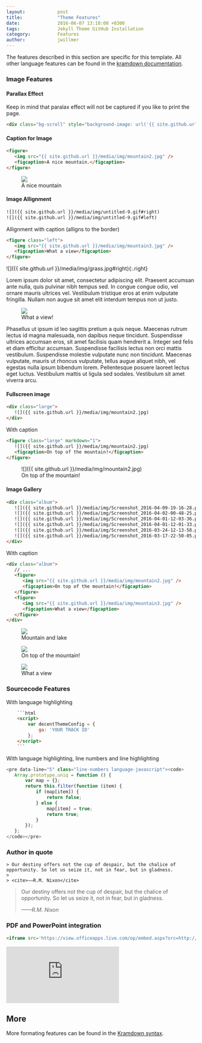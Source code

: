 ```yaml
---
layout:            post
title:             "Theme Features"
date:              2016-06-07 13:10:00 +0300
tags:              Jekyll Theme GitHub Installation 
category:          Features
author:            jwillmer
---
```

The features described in this section are specific for this template. All other language features can be found in the [kramdown documentation](http://kramdown.gettalong.org/syntax.html). 

### Image Features


#### Parallax Effect

Keep in mind that paralax effect will not be captured if you like to print the page.

```html
<div class="bg-scroll" style="background-image: url('{{ site.github.url }}/media/img/mountain1.jpg')"></div>
```

<div class="bg-scroll" style="background-image: url('{{ site.github.url }}/media/img/mountain1.jpg')"></div>


#### Caption for Image

```html
<figure>
   <img src="{{ site.github.url }}/media/img/mountain2.jpg" />
   <figcaption>A nice mountain.</figcaption>
</figure>
```

<figure>
<img src="{{ site.github.url }}/media/img/mountain2.jpg" />
<figcaption>A nice mountain</figcaption>
</figure>

#### Image Allignment

```html
![]({{ site.github.url }}/media/img/untitled-9.gif#right)
![]({{ site.github.url }}/media/img/untitled-9.gif#left)
```

Allignment with caption (alligns to the border)

```html
<figure class="left">
   <img src="{{ site.github.url }}/media/img/mountain3.jpg" />
   <figcaption>What a view</figcaption>
</figure>
```

![]({{ site.github.url }}/media/img/grass.jpg#right){:.right}

Lorem ipsum dolor sit amet, consectetur adipiscing elit. Praesent accumsan ante nulla, quis pulvinar nibh tempus sed. In congue congue odio, vel ornare mauris ultrices vel. Vestibulum tristique eros at enim vulputate fringilla. Nullam non augue sit amet elit interdum tempus non ut justo. 

<figure class="left">
<img src="{{ site.github.url }}/media/img/mountain3.jpg" />
<figcaption>What a view!</figcaption>
</figure>

Phasellus ut ipsum id leo sagittis pretium a quis neque. Maecenas rutrum lectus id magna malesuada, non dapibus neque tincidunt. Suspendisse ultrices accumsan eros, sit amet facilisis quam hendrerit a. Integer sed felis et diam efficitur accumsan. Suspendisse facilisis lectus non orci mattis vestibulum. Suspendisse molestie vulputate nunc non tincidunt. Maecenas vulputate, mauris ut rhoncus vulputate, tellus augue aliquet nibh, vel egestas nulla ipsum bibendum lorem. Pellentesque posuere laoreet lectus eget luctus. Vestibulum mattis ut ligula sed sodales. Vestibulum sit amet viverra arcu.


#### Fullscreen image

```html
<div class="large">
   ![]({{ site.github.url }}/media/img/mountain2.jpg)
</div>
```

With caption

```html
<figure class="large" markdown="1">   
   ![]({{ site.github.url }}/media/img/mountain2.jpg)
   <figcaption>On top of the mountain!</figcaption>
</figure>
```

<figure class="large" markdown="1">
   ![]({{ site.github.url }}/media/img/mountain2.jpg)
   <figcaption>On top of the mountain!</figcaption>
</figure>

#### Image Gallery

```html
<div class="album">
   ![]({{ site.github.url }}/media/img/Screenshot_2016-04-09-19-16-28.png)
   ![]({{ site.github.url }}/media/img/Screenshot_2016-04-02-00-48-25.png)
   ![]({{ site.github.url }}/media/img/Screenshot_2016-04-01-12-03-36.png)
   ![]({{ site.github.url }}/media/img/Screenshot_2016-04-01-12-01-33.png)
   ![]({{ site.github.url }}/media/img/Screenshot_2016-03-24-12-13-58.png)
   ![]({{ site.github.url }}/media/img/Screenshot_2016-03-17-22-50-05.png)
</div>
```

With caption

```html
<div class="album">
   // ...
   <figure>
      <img src="{{ site.github.url }}/media/img/mountain2.jpg" />
      <figcaption>On top of the mountain!</figcaption>
   </figure>
   <figure>
      <img src="{{ site.github.url }}/media/img/mountain3.jpg" />
      <figcaption>What a view</figcaption>
   </figure>
</div>
```

<div class="album">
   <figure>
      <img src="{{ site.github.url }}/media/img/mountain1.jpg" />
      <figcaption>Mountain and lake</figcaption>
   </figure>   
   <figure>
      <img src="{{ site.github.url }}/media/img/mountain2.jpg" />
      <figcaption>On top of the mountain!</figcaption>
   </figure>   
   <figure>
      <img src="{{ site.github.url }}/media/img/mountain3.jpg" />
      <figcaption>What a view</figcaption>
   </figure>
</div>

### Sourcecode Features

With language highlighting

```html
    ```html
    <script>
        var decentThemeConfig = {
            ga: 'YOUR TRACK ID'
        };
    </script>
    ```
```

With language highlighting, line numbers and line highlighting

```javascript
<pre data-line="5" class="line-numbers language-javascript"><code>
   Array.prototype.uniq = function () {
       var map = {};
       return this.filter(function (item) {
           if (map[item]) {
               return false;
           } else {
               map[item] = true;
               return true;
           }
       });
   };
</code></pre>
```

### Author in quote

```
> Our destiny offers not the cup of despair, but the chalice of opportunity. So let us seize it, not in fear, but in gladness.
> 
> <cite>——R.M. Nixon</cite>
```

> Our destiny offers not the cup of despair, but the chalice of opportunity. So let us seize it, not in fear, but in gladness.
> 
> <cite>——R.M. Nixon</cite>

### PDF and PowerPoint integration

```html
<iframe src='https://view.officeapps.live.com/op/embed.aspx?src=http://img.labnol.org/di/PowerPoint.ppt' frameborder='0'></iframe>
```

<iframe src='https://view.officeapps.live.com/op/embed.aspx?src=http://img.labnol.org/di/PowerPoint.ppt' frameborder='0'></iframe>

## More

More formating features can be found in the [Kramdown syntax](http://kramdown.gettalong.org/syntax.html).